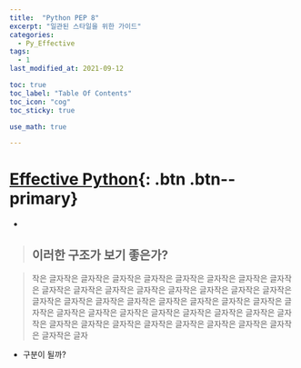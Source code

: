 ```yaml
---
title:  "Python PEP 8"
excerpt: "일관된 스타일을 위한 가이드"
categories:
  - Py_Effective
tags:
  - 1
last_modified_at: 2021-09-12

toc: true
toc_label: "Table Of Contents"
toc_icon: "cog"
toc_sticky: true

use_math: true

---
```


# [Effective Python](#link){: .btn .btn--primary} 

- 

> ## 이러한 구조가 보기 좋은가?



> 작은 글자작은 글자작은 글자작은 글자작은 글자작은 글자작은 글자작은 글자작은 글자작은 글자작은 글자작은 글자작은 글자작은 글자작은 글자작은 글자작은 글자작은 글자작은 글자작은 글자작은 글자작은 글자작은 글자작은 글자작은 글자작은 글자작은 글자작은 글자작은 글자작은 글자작은 글자작은 글자작은 글자작은 글자작은 글자작은 글자작은 글자작은 글자작은 글자작은 글자작은 글자작은 글자작은 글자

- 구분이 될까? 





<br>











